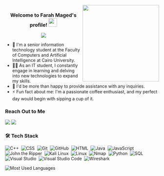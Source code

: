 <img height="250" width="250" align="right" src="https://media.tenor.com/J-w5FUWA17sAAAAC/hacker.gif">

<h3 align="center">
    Welcome to Farah Maged's profile!
    <img src="https://media.giphy.com/media/hvRJCLFzcasrR4ia7z/giphy.gif" width="28">
</h3>

<p align="center"><a href="https://github.com/DenverCoder1/readme-typing-svg"><img src="https://readme-typing-svg.herokuapp.com/?lines=Information%20Technology%20Student;Forever%20on%20a%20learning%20journey&font=Fira%20Code&center=true&width=440&height=45&color=FE428E&vCenter=true&size=22" style="font-weight: bold;"></a></p>

- 🏢 I'm a senior information technology student at the Faculty of Computers and Artificial Intelligence at Cairo University.<br>
- 👨‍💻 As an IT student, I constantly engage in learning and delving into new technologies to expand my skills.<br>
- 💬 I'd be more than happy to provide assistance with any inquiries.<br>
- ⚡ Fun fact about me: I'm a passionate coffee enthusiast, and my perfect day would begin with sipping a cup of it.<br>

### Reach Out to Me
<a href="https://linkedin.com/in/farahmaged" target="_blank"><img src="https://img.shields.io/badge/-Farah%20Maged-0077B5?style=for-the-badge&logo=Linkedin&logoColor=white"/></a>
<a href="https://t.me/farahhmagedd" target="_blank"><img src="https://img.shields.io/badge/-Farah%20Maged-0077B5?style=for-the-badge&logo=Telegram&logoColor=white"/></a>

### 🛠&nbsp;Tech Stack
![C++](https://img.shields.io/badge/-C++-05122A?style=flat&logo=cplusplus&logoColor=339933)&nbsp;
![CSS](https://img.shields.io/badge/-CSS-05122A?style=flat&logo=CSS3&logoColor=1572B6)&nbsp;
![Git](https://img.shields.io/badge/-Git-05122A?style=flat&logo=git)&nbsp;
![GitHub](https://img.shields.io/badge/-GitHub-05122A?style=flat&logo=github)&nbsp;
![HTML](https://img.shields.io/badge/-HTML-05122A?style=flat&logo=HTML5)&nbsp;
![Java](https://img.shields.io/badge/-Java-05122A?style=flat&logo=java)&nbsp;
![JavaScript](https://img.shields.io/badge/-JavaScript-05122A?style=flat&logo=javascript)&nbsp;
![John the Ripper](https://img.shields.io/badge/-John%20the%20Ripper-05122A?style=flat&logo=john-the-ripper)&nbsp;
![Kali Linux](https://img.shields.io/badge/-Kali%20Linux-05122A?style=flat&logo=kali-linux)&nbsp;
![Linux](https://img.shields.io/badge/-Linux-05122A?style=flat&logo=linux)&nbsp;
![Nmap](https://img.shields.io/badge/-Nmap-05122A?style=flat&logo=nmap)&nbsp;
![Python](https://img.shields.io/badge/-Python-05122A?style=flat&logo=python)&nbsp;
![SQL](https://img.shields.io/badge/-SQL-05122A?style=flat&logo=database)&nbsp;
![Visual Studio](https://img.shields.io/badge/-Visual%20Studio-05122A?style=flat&logo=visual-studio)&nbsp;
![Visual Studio Code](https://img.shields.io/badge/-Visual%20Studio%20Code-05122A?style=flat&logo=visual-studio-code&logoColor=007ACC)&nbsp;
![Wireshark](https://img.shields.io/badge/-Wireshark-05122A?style=flat&logo=wireshark)&nbsp;

<img align="left" src="https://github-readme-stats.vercel.app/api/top-langs?username=farahmaged&show_icons=true&locale=en&layout=compact&theme=radical" alt="Most Used Languages"/>
